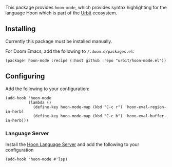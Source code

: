 This package provides `hoon-mode`, which provides syntax highlighting
for the language Hoon which is part of the [Urbit](https://urbit.org)
ecosystem.


## Installing
Currently this package must be installed manually.

For Doom Emacs, add the following to `/.doom.d/packages.el`:

``` emacs-lisp
(package! hoon-mode :recipe (:host github :repo "urbit/hoon-mode.el"))
```


## Configuring
Add the following to your configuration:

	(add-hook 'hoon-mode
	          (lambda ()
	            (define-key hoon-mode-map (kbd "C-c r") 'hoon-eval-region-in-herb)
	            (define-key hoon-mode-map (kbd "C-c b") 'hoon-eval-buffer-in-herb)))

### Language Server
Install the [Hoon Language
Server](https://github.com/urbit/hoon-language-server)
and add the following to your configuration
``` emacs-lisp
(add-hook 'hoon-mode #'lsp)
```

